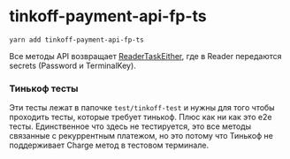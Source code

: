# tinkoff-payment-api-fp-ts

```
yarn add tinkoff-payment-api-fp-ts
```

Все методы API возвращает [ReaderTaskEither](https://grossbart.github.io/fp-ts/modules/ReaderTaskEither.ts.html), где в Reader передаются secrets (Password и TerminalKey).

### Тинькоф тесты

Эти тесты лежат в папочке `test/tinkoff-test` и нужны для того чтобы проходить тесты, которые требует тинькоф. Плюс как ни как это e2e тесты. Единственное что здесь не тестируется, это все методы связанные с рекуррентным платежом, но это потому что Тинькоф не поддерживает Charge метод в тестовом терминале.
